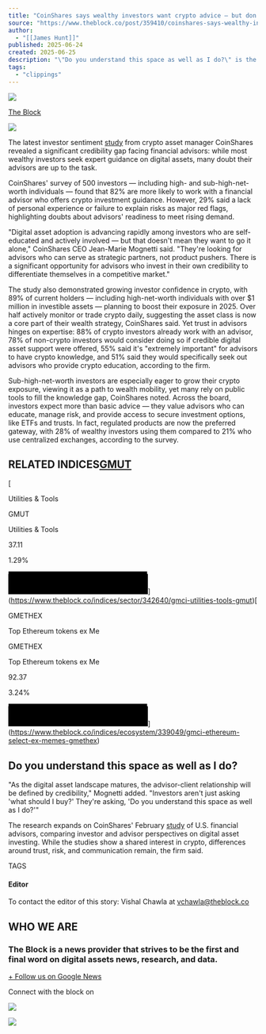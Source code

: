 ```yaml
---
title: "CoinShares says wealthy investors want crypto advice — but don’t trust financial advisors to give it"
source: "https://www.theblock.co/post/359410/coinshares-says-wealthy-investors-want-crypto-advice-but-dont-trust-financial-advisors-to-give-it"
author:
  - "[[James Hunt]]"
published: 2025-06-24
created: 2025-06-25
description: "\"Do you understand this space as well as I do?\" is the question wealthy investors are now asking, CoinShares CEO Jean-Marie Mognetti said."
tags:
  - "clippings"
---
```

![](https://www.tbstat.com/cdn-cgi/image/format=webp,q=50/wp/uploads/2025/01/20250115_Investing_News_2-1200x675.jpg)

[The Block](https://www.theblock.co/)

![](https://www.tbstat.com/cdn-cgi/image/format=webp,q=50/wp/uploads/2025/01/20250115_Investing_News_2-1200x675.jpg)

The latest investor sentiment [study](https://coinshares.com/en/d/insights/survey/us-investors-survey-06-2025/) from crypto asset manager CoinShares revealed a significant credibility gap facing financial advisors: while most wealthy investors seek expert guidance on digital assets, many doubt their advisors are up to the task.

CoinShares' survey of 500 investors — including high- and sub-high-net-worth individuals — found that 82% are more likely to work with a financial advisor who offers crypto investment guidance. However, 29% said a lack of personal experience or failure to explain risks as major red flags, highlighting doubts about advisors' readiness to meet rising demand.

"Digital asset adoption is advancing rapidly among investors who are self-educated and actively involved — but that doesn't mean they want to go it alone," CoinShares CEO Jean-Marie Mognetti said. "They're looking for advisors who can serve as strategic partners, not product pushers. There is a significant opportunity for advisors who invest in their own credibility to differentiate themselves in a competitive market."

The study also demonstrated growing investor confidence in crypto, with 89% of current holders — including high-net-worth individuals with over $1 million in investible assets — planning to boost their exposure in 2025. Over half actively monitor or trade crypto daily, suggesting the asset class is now a core part of their wealth strategy, CoinShares said. Yet trust in advisors hinges on expertise: 88% of crypto investors already work with an advisor, 78% of non-crypto investors would consider doing so if credible digital asset support were offered, 55% said it's "extremely important" for advisors to have crypto knowledge, and 51% said they would specifically seek out advisors who provide crypto education, according to the firm.

Sub-high-net-worth investors are especially eager to grow their crypto exposure, viewing it as a path to wealth mobility, yet many rely on public tools to fill the knowledge gap, CoinShares noted. Across the board, investors expect more than basic advice — they value advisors who can educate, manage risk, and provide access to secure investment options, like ETFs and trusts. In fact, regulated products are now the preferred gateway, with 28% of wealthy investors using them compared to 21% who use centralized exchanges, according to the survey.

## RELATED INDICES[GMUT](https://www.theblock.co/indices/sector/342640/gmci-utilities-tools-gmut)

[

Utilities & Tools

GMUT

Utilities & Tools

37.11

1.29%

<svg version="1.1" class="highcharts-root" xmlns="http://www.w3.org/2000/svg" width="282" height="46.40625" viewBox="0 0 282 46.40625"><desc>Created with Highcharts 9.3.3</desc> <defs><linearGradient id="gradient-0" x1="0" y1="0" x2="0" y2="1"><stop offset="0"></stop><stop offset="1"></stop></linearGradient><linearGradient id="gradient-1" x1="0" y1="0" x2="0" y2="1"><stop offset="0"></stop><stop offset="1"></stop></linearGradient><clipPath id="highcharts-om5cptm-4675-"><rect x="0" y="0" width="282" height="40"></rect></clipPath><clipPath id="highcharts-om5cptm-4917-"><rect x="0" y="0" width="282" height="40"></rect></clipPath></defs><rect class="highcharts-background" x="0.5" y="0.5" width="280" height="44.40625" rx="0" ry="0"></rect><rect class="highcharts-plot-background" x="0" y="6" width="282" height="40"></rect><rect class="highcharts-plot-border" data-z-index="1" x="-0.5" y="5.5" width="283" height="41"></rect><g class="highcharts-series-group" data-z-index="3"><g class="highcharts-series highcharts-series-0 highcharts-area-series highcharts-color-0" data-z-index="0.1" transform="translate(0,6) scale(1 1)" clip-path="url(#highcharts-om5cptm-4917-)"><path d="M 0 31.206546086463113 L 1.1758165392634 34.604157291346596 L 2.3516330785268 34.72021252503822 L 3.5274496177901 31.229084053967966 L 4.7032661570535 34.08537643299181 L 5.8790826963169 37.029849496754444 L 7.0548992355803 32.22904502125571 L 8.2307157748436 33.82816474231139 L 9.406532314107 31.764959852243102 L 10.58234885337 30.524240490494925 L 11.758165392634 30.56460462707808 L 12.933981931897 26.82326327801606 L 14.109798471161 30.76676571949555 L 15.285615010424 32.47108810387779 L 16.461431549687 31.163463985714156 L 17.637248088951 31.346832749200658 L 18.813064628214 28.620004792403435 L 19.988881167477 27.65102038837353 L 21.164697706741 31.30476693457652 L 22.340514246004 33.26431544396755 L 23.516330785268 35.000016113856205 L 24.692147324531 33.30259257480377 L 25.867963863794 30.738981162650173 L 27.043780403058 33.54009719904575 L 28.219596942321 32.43902901161053 L 29.395413481584 34.195840797845435 L 30.571230020848 34.892682180410645 L 31.747046560111 34.81121049628374 L 32.922863099375 32.12614379880521 L 34.098679638638 32.2112982279549 L 35.274496177901 28.35732554794609 L 36.450312717165 29.64629995610953 L 37.626129256428 30.859211754325166 L 38.801945795691 30.280730448401975 L 39.977762334955 33.4183302930011 L 41.153578874218 32.03771425625042 L 42.329395413482 32.49257568303945 L 43.505211952745 31.604679358530415 L 44.681028492008 31.278517586076003 L 45.856845031272 32.95448581679833 L 47.032661570535 33.08531482997447 L 48.208478109798 30.697058432185962 L 49.384294649062 32.58574848041769 L 50.560111188325 32.05808123749271 L 51.735927727589 32.13484829751827 L 52.911744266852 30.36238551711798 L 54.087560806115 31.113508052822212 L 55.263377345379 29.101686672166508 L 56.439193884642 29.26511246251882 L 57.615010423905 22.12503217813028 L 58.790826963169 21.197928721670543 L 59.966643502432 18.050705901105612 L 61.142460041696 14.923296681280878 L 62.318276580959 12.606431837093186 L 63.494093120222 9.279364448828758 L 64.669909659486 8.856854790933898 L 65.845726198749 4.359755694268706 L 67.021542738013 4.6001769237877 L 68.197359277276 7.069027795131774 L 69.373175816539 8.33481493145062 L 70.548992355803 4.758757064353816 L 71.724808895066 7.059731126518955 L 72.900625434329 6.92232250700372 L 74.076441973593 4.700652975261619 L 75.252258512856 2.412680277953463 L 76.42807505212 2.91324721937373 L 77.603891591383 2.4066160890562855 L 78.779708130646 4.7230882765901825 L 79.95552466991 1.3879094113275983 L 81.131341209173 3.950461275114627 L 82.307157748436 0 L 83.4829742877 0.27265966038840617 L 84.658790826963 8.5676987044315 L 85.834607366227 11.185685244422313 L 87.01042390549 12.162126581216363 L 88.186240444753 15.060834213232155 L 89.362056984017 16.047572413459285 L 90.53787352328 20.479403462946674 L 91.713690062543 24.73883012677925 L 92.889506601807 23.770978003007873 L 94.06532314107 27.055387388723975 L 95.241139680334 23.46450714444476 L 96.416956219597 19.829506059489137 L 97.59277275886 22.468833102312068 L 98.768589298124 22.001004278071555 L 99.944405837387 25.751109361300013 L 101.12022237665 26.237311186684707 L 102.29603891591 26.578156489557053 L 103.47185545518 23.62706385567717 L 104.64767199444 25.031244342785854 L 105.8234885337 21.270324303387127 L 106.99930507297 15.411304308493705 L 108.17512161223 14.124297435221937 L 109.35093815149 20.498574873789806 L 110.52675469076 19.926502365401674 L 111.70257123002 19.244658409335525 L 112.87838776928 20.702708390710814 L 114.05420430855 22.071082185879067 L 115.23002084781 21.494076302541334 L 116.40583738707 22.76167929971272 L 117.58165392634 19.604847070725526 L 118.7574704656 22.730949163776557 L 119.93328700486 25.707248365174046 L 121.10910354413 21.26092020101802 L 122.28492008339 24.156473966069605 L 123.46073662265 23.509926784500326 L 124.63655316192 21.9755523502326 L 125.81236970118 20.99820618928788 L 126.98818624044 24.62456274141873 L 128.16400277971 24.768607404492332 L 129.33981931897 30.061199716711187 L 130.51563585823 26.60201353772843 L 131.6914523975 22.72227957454642 L 132.86726893676 23.832499314910923 L 134.04308547603 23.82185669348284 L 135.21890201529 22.811436084746106 L 136.39471855455 23.630167567292332 L 137.57053509382 22.52426911060856 L 138.74635163308 19.201096239670868 L 139.92216817234 18.979307409746266 L 141.09798471161 24.330909345833334 L 142.27380125087 25.87692651711039 L 143.44961779013 26.503471198388368 L 144.6254343294 25.811382263884376 L 145.80125086866 23.789120232860643 L 146.97706740792 25.80424739966074 L 148.15288394719 25.649218445519786 L 149.32870048645 26.328946678757212 L 150.50451702571 24.206134904491883 L 151.68033356498 26.290420098025642 L 152.85615010424 25.259993424960378 L 154.0319666435 28.909365485669845 L 155.20778318277 30.906260647196916 L 156.38359972203 21.025570368434806 L 157.55941626129 26.235782262675826 L 158.73523280056 25.394686681637275 L 159.91104933982 29.02379412511979 L 161.08686587908 27.09447939147764 L 162.26268241835 27.02142048069709 L 163.43849895761 21.98822455999261 L 164.61431549687 17.996190566382825 L 165.79013203614 20.753547932068603 L 166.9659485754 21.405525767443994 L 168.14176511466 17.863161383584256 L 169.31758165393 16.375708339468382 L 170.49339819319 22.518876485271498 L 171.66921473245 22.249662249951516 L 172.84503127172 19.297757542359694 L 174.02084781098 21.716634844864462 L 175.19666435024 25.216598744834677 L 176.37248088951 27.633574805862388 L 177.54829742877 24.600541932740917 L 178.72411396803 29.590911009625614 L 179.8999305073 29.181694145432992 L 181.07574704656 31.666995077590755 L 182.25156358582 28.078310376798704 L 183.42738012509 27.519298664521866 L 184.60319666435 24.031417440342597 L 185.77901320361 27.431219850031027 L 186.95482974288 27.45121580877249 L 188.13064628214 24.39438534214295 L 189.3064628214 21.062867139468146 L 190.48227936067 22.156361912841177 L 191.65809589993 22.439322020764582 L 192.83391243919 13.768560278377883 L 194.00972897846 13.417289210915424 L 195.18554551772 9.409522152257946 L 196.36136205698 4.630432266438966 L 197.53717859625 9.085036451926932 L 198.71299513551 13.974810136506196 L 199.88881167477 13.817718067541616 L 201.06462821404 21.832875169099452 L 202.2404447533 23.9570116650779 L 203.41626129256 22.325182791785995 L 204.59207783183 18.966255293833647 L 205.76789437109 17.760036077881576 L 206.94371091035 21.596002461252947 L 208.11952744962 20.566496326579603 L 209.29534398888 23.24657868910205 L 210.47116052814 27.24104887125649 L 211.64697706741 29.381734641393837 L 212.82279360667 27.081739753456453 L 213.99861014593 28.852574020147557 L 215.1744266852 27.115740365921695 L 216.35024322446 29.098623677549966 L 217.52605976372 29.995143213518944 L 218.70187630299 30.749342421540472 L 219.87769284225 31.336619265475562 L 221.05350938151 31.10671655302607 L 222.22932592078 32.996600318051605 L 223.40514246004 30.021738030436172 L 224.58095899931 33.064184277127865 L 225.75677553857 30.745541686511913 L 226.93259207783 36.28519910945902 L 228.1084086171 36.86567704280421 L 229.28422515636 40 L 230.46004169562 37.547388430830345 L 231.63585823489 35.2906416771576 L 232.81167477415 36.83730261995833 L 233.98749131341 38.19091502132311 L 235.16330785268 36.38889609411524 L 236.33912439194 35.70697523745808 L 237.5149409312 34.14471706553395 L 238.69075747047 33.4261846282622 L 239.86657400973 32.881474586265526 L 241.04239054899 30.53331504219765 L 242.21820708826 29.481522189872564 L 243.39402362752 32.183829756539865 L 244.56984016678 32.06832391013219 L 245.74565670605 32.633211095142926 L 246.92147324531 30.854692613701097 L 248.09728978457 28.60775097668418 L 249.27310632384 26.257785559513255 L 250.4489228631 27.887150626005223 L 251.62473940236 27.68653838075107 L 252.80055594163 24.139147669410136 L 253.97637248089 24.62081446725405 L 255.15218902015 26.525799156846965 L 256.32800555942 26.66198299857094 L 257.50382209868 27.126290137182266 L 258.67963863794 28.50497429726685 L 259.85545517721 28.94266892588012 L 261.03127171647 28.627024785635623 L 262.20708825573 27.51392387739458 L 263.382904795 25.515258133420197 L 264.55872133426 26.882497302232448 L 265.73453787352 23.93036577360393 L 266.91035441279 27.536701198503252 L 268.08617095205 29.924575507251838 L 269.26198749131 31.14194286274519 L 270.43780403058 29.692695405840972 L 271.61362056984 29.142868701653207 L 272.7894371091 28.791405416310127 L 273.96525364837 26.14272693546286 L 275.14107018763 24.37782985095544 L 276.31688672689 22.276500650414388 L 277.49270326616 20.874770142741333 L 278.66851980542 20.08740605444499 L 279.84433634468 20.065909783918418 L 281.02015288395 18.299406421569575 L 282 19.355834911148925 L 282 40 L 281.02015288395 40 L 279.84433634468 40 L 278.66851980542 40 L 277.49270326616 40 L 276.31688672689 40 L 275.14107018763 40 L 273.96525364837 40 L 272.7894371091 40 L 271.61362056984 40 L 270.43780403058 40 L 269.26198749131 40 L 268.08617095205 40 L 266.91035441279 40 L 265.73453787352 40 L 264.55872133426 40 L 263.382904795 40 L 262.20708825573 40 L 261.03127171647 40 L 259.85545517721 40 L 258.67963863794 40 L 257.50382209868 40 L 256.32800555942 40 L 255.15218902015 40 L 253.97637248089 40 L 252.80055594163 40 L 251.62473940236 40 L 250.4489228631 40 L 249.27310632384 40 L 248.09728978457 40 L 246.92147324531 40 L 245.74565670605 40 L 244.56984016678 40 L 243.39402362752 40 L 242.21820708826 40 L 241.04239054899 40 L 239.86657400973 40 L 238.69075747047 40 L 237.5149409312 40 L 236.33912439194 40 L 235.16330785268 40 L 233.98749131341 40 L 232.81167477415 40 L 231.63585823489 40 L 230.46004169562 40 L 229.28422515636 40 L 228.1084086171 40 L 226.93259207783 40 L 225.75677553857 40 L 224.58095899931 40 L 223.40514246004 40 L 222.22932592078 40 L 221.05350938151 40 L 219.87769284225 40 L 218.70187630299 40 L 217.52605976372 40 L 216.35024322446 40 L 215.1744266852 40 L 213.99861014593 40 L 212.82279360667 40 L 211.64697706741 40 L 210.47116052814 40 L 209.29534398888 40 L 208.11952744962 40 L 206.94371091035 40 L 205.76789437109 40 L 204.59207783183 40 L 203.41626129256 40 L 202.2404447533 40 L 201.06462821404 40 L 199.88881167477 40 L 198.71299513551 40 L 197.53717859625 40 L 196.36136205698 40 L 195.18554551772 40 L 194.00972897846 40 L 192.83391243919 40 L 191.65809589993 40 L 190.48227936067 40 L 189.3064628214 40 L 188.13064628214 40 L 186.95482974288 40 L 185.77901320361 40 L 184.60319666435 40 L 183.42738012509 40 L 182.25156358582 40 L 181.07574704656 40 L 179.8999305073 40 L 178.72411396803 40 L 177.54829742877 40 L 176.37248088951 40 L 175.19666435024 40 L 174.02084781098 40 L 172.84503127172 40 L 171.66921473245 40 L 170.49339819319 40 L 169.31758165393 40 L 168.14176511466 40 L 166.9659485754 40 L 165.79013203614 40 L 164.61431549687 40 L 163.43849895761 40 L 162.26268241835 40 L 161.08686587908 40 L 159.91104933982 40 L 158.73523280056 40 L 157.55941626129 40 L 156.38359972203 40 L 155.20778318277 40 L 154.0319666435 40 L 152.85615010424 40 L 151.68033356498 40 L 150.50451702571 40 L 149.32870048645 40 L 148.15288394719 40 L 146.97706740792 40 L 145.80125086866 40 L 144.6254343294 40 L 143.44961779013 40 L 142.27380125087 40 L 141.09798471161 40 L 139.92216817234 40 L 138.74635163308 40 L 137.57053509382 40 L 136.39471855455 40 L 135.21890201529 40 L 134.04308547603 40 L 132.86726893676 40 L 131.6914523975 40 L 130.51563585823 40 L 129.33981931897 40 L 128.16400277971 40 L 126.98818624044 40 L 125.81236970118 40 L 124.63655316192 40 L 123.46073662265 40 L 122.28492008339 40 L 121.10910354413 40 L 119.93328700486 40 L 118.7574704656 40 L 117.58165392634 40 L 116.40583738707 40 L 115.23002084781 40 L 114.05420430855 40 L 112.87838776928 40 L 111.70257123002 40 L 110.52675469076 40 L 109.35093815149 40 L 108.17512161223 40 L 106.99930507297 40 L 105.8234885337 40 L 104.64767199444 40 L 103.47185545518 40 L 102.29603891591 40 L 101.12022237665 40 L 99.944405837387 40 L 98.768589298124 40 L 97.59277275886 40 L 96.416956219597 40 L 95.241139680334 40 L 94.06532314107 40 L 92.889506601807 40 L 91.713690062543 40 L 90.53787352328 40 L 89.362056984017 40 L 88.186240444753 40 L 87.01042390549 40 L 85.834607366227 40 L 84.658790826963 40 L 83.4829742877 40 L 82.307157748436 40 L 81.131341209173 40 L 79.95552466991 40 L 78.779708130646 40 L 77.603891591383 40 L 76.42807505212 40 L 75.252258512856 40 L 74.076441973593 40 L 72.900625434329 40 L 71.724808895066 40 L 70.548992355803 40 L 69.373175816539 40 L 68.197359277276 40 L 67.021542738013 40 L 65.845726198749 40 L 64.669909659486 40 L 63.494093120222 40 L 62.318276580959 40 L 61.142460041696 40 L 59.966643502432 40 L 58.790826963169 40 L 57.615010423905 40 L 56.439193884642 40 L 55.263377345379 40 L 54.087560806115 40 L 52.911744266852 40 L 51.735927727589 40 L 50.560111188325 40 L 49.384294649062 40 L 48.208478109798 40 L 47.032661570535 40 L 45.856845031272 40 L 44.681028492008 40 L 43.505211952745 40 L 42.329395413482 40 L 41.153578874218 40 L 39.977762334955 40 L 38.801945795691 40 L 37.626129256428 40 L 36.450312717165 40 L 35.274496177901 40 L 34.098679638638 40 L 32.922863099375 40 L 31.747046560111 40 L 30.571230020848 40 L 29.395413481584 40 L 28.219596942321 40 L 27.043780403058 40 L 25.867963863794 40 L 24.692147324531 40 L 23.516330785268 40 L 22.340514246004 40 L 21.164697706741 40 L 19.988881167477 40 L 18.813064628214 40 L 17.637248088951 40 L 16.461431549687 40 L 15.285615010424 40 L 14.109798471161 40 L 12.933981931897 40 L 11.758165392634 40 L 10.58234885337 40 L 9.406532314107 40 L 8.2307157748436 40 L 7.0548992355803 40 L 5.8790826963169 40 L 4.7032661570535 40 L 3.5274496177901 40 L 2.3516330785268 40 L 1.1758165392634 40 L 0 40 Z" class="highcharts-area" data-z-index="0"></path><path d="M 0 31.206546086463113 L 1.1758165392634 34.604157291346596 L 2.3516330785268 34.72021252503822 L 3.5274496177901 31.229084053967966 L 4.7032661570535 34.08537643299181 L 5.8790826963169 37.029849496754444 L 7.0548992355803 32.22904502125571 L 8.2307157748436 33.82816474231139 L 9.406532314107 31.764959852243102 L 10.58234885337 30.524240490494925 L 11.758165392634 30.56460462707808 L 12.933981931897 26.82326327801606 L 14.109798471161 30.76676571949555 L 15.285615010424 32.47108810387779 L 16.461431549687 31.163463985714156 L 17.637248088951 31.346832749200658 L 18.813064628214 28.620004792403435 L 19.988881167477 27.65102038837353 L 21.164697706741 31.30476693457652 L 22.340514246004 33.26431544396755 L 23.516330785268 35.000016113856205 L 24.692147324531 33.30259257480377 L 25.867963863794 30.738981162650173 L 27.043780403058 33.54009719904575 L 28.219596942321 32.43902901161053 L 29.395413481584 34.195840797845435 L 30.571230020848 34.892682180410645 L 31.747046560111 34.81121049628374 L 32.922863099375 32.12614379880521 L 34.098679638638 32.2112982279549 L 35.274496177901 28.35732554794609 L 36.450312717165 29.64629995610953 L 37.626129256428 30.859211754325166 L 38.801945795691 30.280730448401975 L 39.977762334955 33.4183302930011 L 41.153578874218 32.03771425625042 L 42.329395413482 32.49257568303945 L 43.505211952745 31.604679358530415 L 44.681028492008 31.278517586076003 L 45.856845031272 32.95448581679833 L 47.032661570535 33.08531482997447 L 48.208478109798 30.697058432185962 L 49.384294649062 32.58574848041769 L 50.560111188325 32.05808123749271 L 51.735927727589 32.13484829751827 L 52.911744266852 30.36238551711798 L 54.087560806115 31.113508052822212 L 55.263377345379 29.101686672166508 L 56.439193884642 29.26511246251882 L 57.615010423905 22.12503217813028 L 58.790826963169 21.197928721670543 L 59.966643502432 18.050705901105612 L 61.142460041696 14.923296681280878 L 62.318276580959 12.606431837093186 L 63.494093120222 9.279364448828758 L 64.669909659486 8.856854790933898 L 65.845726198749 4.359755694268706 L 67.021542738013 4.6001769237877 L 68.197359277276 7.069027795131774 L 69.373175816539 8.33481493145062 L 70.548992355803 4.758757064353816 L 71.724808895066 7.059731126518955 L 72.900625434329 6.92232250700372 L 74.076441973593 4.700652975261619 L 75.252258512856 2.412680277953463 L 76.42807505212 2.91324721937373 L 77.603891591383 2.4066160890562855 L 78.779708130646 4.7230882765901825 L 79.95552466991 1.3879094113275983 L 81.131341209173 3.950461275114627 L 82.307157748436 0 L 83.4829742877 0.27265966038840617 L 84.658790826963 8.5676987044315 L 85.834607366227 11.185685244422313 L 87.01042390549 12.162126581216363 L 88.186240444753 15.060834213232155 L 89.362056984017 16.047572413459285 L 90.53787352328 20.479403462946674 L 91.713690062543 24.73883012677925 L 92.889506601807 23.770978003007873 L 94.06532314107 27.055387388723975 L 95.241139680334 23.46450714444476 L 96.416956219597 19.829506059489137 L 97.59277275886 22.468833102312068 L 98.768589298124 22.001004278071555 L 99.944405837387 25.751109361300013 L 101.12022237665 26.237311186684707 L 102.29603891591 26.578156489557053 L 103.47185545518 23.62706385567717 L 104.64767199444 25.031244342785854 L 105.8234885337 21.270324303387127 L 106.99930507297 15.411304308493705 L 108.17512161223 14.124297435221937 L 109.35093815149 20.498574873789806 L 110.52675469076 19.926502365401674 L 111.70257123002 19.244658409335525 L 112.87838776928 20.702708390710814 L 114.05420430855 22.071082185879067 L 115.23002084781 21.494076302541334 L 116.40583738707 22.76167929971272 L 117.58165392634 19.604847070725526 L 118.7574704656 22.730949163776557 L 119.93328700486 25.707248365174046 L 121.10910354413 21.26092020101802 L 122.28492008339 24.156473966069605 L 123.46073662265 23.509926784500326 L 124.63655316192 21.9755523502326 L 125.81236970118 20.99820618928788 L 126.98818624044 24.62456274141873 L 128.16400277971 24.768607404492332 L 129.33981931897 30.061199716711187 L 130.51563585823 26.60201353772843 L 131.6914523975 22.72227957454642 L 132.86726893676 23.832499314910923 L 134.04308547603 23.82185669348284 L 135.21890201529 22.811436084746106 L 136.39471855455 23.630167567292332 L 137.57053509382 22.52426911060856 L 138.74635163308 19.201096239670868 L 139.92216817234 18.979307409746266 L 141.09798471161 24.330909345833334 L 142.27380125087 25.87692651711039 L 143.44961779013 26.503471198388368 L 144.6254343294 25.811382263884376 L 145.80125086866 23.789120232860643 L 146.97706740792 25.80424739966074 L 148.15288394719 25.649218445519786 L 149.32870048645 26.328946678757212 L 150.50451702571 24.206134904491883 L 151.68033356498 26.290420098025642 L 152.85615010424 25.259993424960378 L 154.0319666435 28.909365485669845 L 155.20778318277 30.906260647196916 L 156.38359972203 21.025570368434806 L 157.55941626129 26.235782262675826 L 158.73523280056 25.394686681637275 L 159.91104933982 29.02379412511979 L 161.08686587908 27.09447939147764 L 162.26268241835 27.02142048069709 L 163.43849895761 21.98822455999261 L 164.61431549687 17.996190566382825 L 165.79013203614 20.753547932068603 L 166.9659485754 21.405525767443994 L 168.14176511466 17.863161383584256 L 169.31758165393 16.375708339468382 L 170.49339819319 22.518876485271498 L 171.66921473245 22.249662249951516 L 172.84503127172 19.297757542359694 L 174.02084781098 21.716634844864462 L 175.19666435024 25.216598744834677 L 176.37248088951 27.633574805862388 L 177.54829742877 24.600541932740917 L 178.72411396803 29.590911009625614 L 179.8999305073 29.181694145432992 L 181.07574704656 31.666995077590755 L 182.25156358582 28.078310376798704 L 183.42738012509 27.519298664521866 L 184.60319666435 24.031417440342597 L 185.77901320361 27.431219850031027 L 186.95482974288 27.45121580877249 L 188.13064628214 24.39438534214295 L 189.3064628214 21.062867139468146 L 190.48227936067 22.156361912841177 L 191.65809589993 22.439322020764582 L 192.83391243919 13.768560278377883 L 194.00972897846 13.417289210915424 L 195.18554551772 9.409522152257946 L 196.36136205698 4.630432266438966 L 197.53717859625 9.085036451926932 L 198.71299513551 13.974810136506196 L 199.88881167477 13.817718067541616 L 201.06462821404 21.832875169099452 L 202.2404447533 23.9570116650779 L 203.41626129256 22.325182791785995 L 204.59207783183 18.966255293833647 L 205.76789437109 17.760036077881576 L 206.94371091035 21.596002461252947 L 208.11952744962 20.566496326579603 L 209.29534398888 23.24657868910205 L 210.47116052814 27.24104887125649 L 211.64697706741 29.381734641393837 L 212.82279360667 27.081739753456453 L 213.99861014593 28.852574020147557 L 215.1744266852 27.115740365921695 L 216.35024322446 29.098623677549966 L 217.52605976372 29.995143213518944 L 218.70187630299 30.749342421540472 L 219.87769284225 31.336619265475562 L 221.05350938151 31.10671655302607 L 222.22932592078 32.996600318051605 L 223.40514246004 30.021738030436172 L 224.58095899931 33.064184277127865 L 225.75677553857 30.745541686511913 L 226.93259207783 36.28519910945902 L 228.1084086171 36.86567704280421 L 229.28422515636 40 L 230.46004169562 37.547388430830345 L 231.63585823489 35.2906416771576 L 232.81167477415 36.83730261995833 L 233.98749131341 38.19091502132311 L 235.16330785268 36.38889609411524 L 236.33912439194 35.70697523745808 L 237.5149409312 34.14471706553395 L 238.69075747047 33.4261846282622 L 239.86657400973 32.881474586265526 L 241.04239054899 30.53331504219765 L 242.21820708826 29.481522189872564 L 243.39402362752 32.183829756539865 L 244.56984016678 32.06832391013219 L 245.74565670605 32.633211095142926 L 246.92147324531 30.854692613701097 L 248.09728978457 28.60775097668418 L 249.27310632384 26.257785559513255 L 250.4489228631 27.887150626005223 L 251.62473940236 27.68653838075107 L 252.80055594163 24.139147669410136 L 253.97637248089 24.62081446725405 L 255.15218902015 26.525799156846965 L 256.32800555942 26.66198299857094 L 257.50382209868 27.126290137182266 L 258.67963863794 28.50497429726685 L 259.85545517721 28.94266892588012 L 261.03127171647 28.627024785635623 L 262.20708825573 27.51392387739458 L 263.382904795 25.515258133420197 L 264.55872133426 26.882497302232448 L 265.73453787352 23.93036577360393 L 266.91035441279 27.536701198503252 L 268.08617095205 29.924575507251838 L 269.26198749131 31.14194286274519 L 270.43780403058 29.692695405840972 L 271.61362056984 29.142868701653207 L 272.7894371091 28.791405416310127 L 273.96525364837 26.14272693546286 L 275.14107018763 24.37782985095544 L 276.31688672689 22.276500650414388 L 277.49270326616 20.874770142741333 L 278.66851980542 20.08740605444499 L 279.84433634468 20.065909783918418 L 281.02015288395 18.299406421569575 L 282 19.355834911148925" class="highcharts-graph" data-z-index="1"></path><path d="M 0 31.206546086463113 L 1.1758165392634 34.604157291346596 L 2.3516330785268 34.72021252503822 L 3.5274496177901 31.229084053967966 L 4.7032661570535 34.08537643299181 L 5.8790826963169 37.029849496754444 L 7.0548992355803 32.22904502125571 L 8.2307157748436 33.82816474231139 L 9.406532314107 31.764959852243102 L 10.58234885337 30.524240490494925 L 11.758165392634 30.56460462707808 L 12.933981931897 26.82326327801606 L 14.109798471161 30.76676571949555 L 15.285615010424 32.47108810387779 L 16.461431549687 31.163463985714156 L 17.637248088951 31.346832749200658 L 18.813064628214 28.620004792403435 L 19.988881167477 27.65102038837353 L 21.164697706741 31.30476693457652 L 22.340514246004 33.26431544396755 L 23.516330785268 35.000016113856205 L 24.692147324531 33.30259257480377 L 25.867963863794 30.738981162650173 L 27.043780403058 33.54009719904575 L 28.219596942321 32.43902901161053 L 29.395413481584 34.195840797845435 L 30.571230020848 34.892682180410645 L 31.747046560111 34.81121049628374 L 32.922863099375 32.12614379880521 L 34.098679638638 32.2112982279549 L 35.274496177901 28.35732554794609 L 36.450312717165 29.64629995610953 L 37.626129256428 30.859211754325166 L 38.801945795691 30.280730448401975 L 39.977762334955 33.4183302930011 L 41.153578874218 32.03771425625042 L 42.329395413482 32.49257568303945 L 43.505211952745 31.604679358530415 L 44.681028492008 31.278517586076003 L 45.856845031272 32.95448581679833 L 47.032661570535 33.08531482997447 L 48.208478109798 30.697058432185962 L 49.384294649062 32.58574848041769 L 50.560111188325 32.05808123749271 L 51.735927727589 32.13484829751827 L 52.911744266852 30.36238551711798 L 54.087560806115 31.113508052822212 L 55.263377345379 29.101686672166508 L 56.439193884642 29.26511246251882 L 57.615010423905 22.12503217813028 L 58.790826963169 21.197928721670543 L 59.966643502432 18.050705901105612 L 61.142460041696 14.923296681280878 L 62.318276580959 12.606431837093186 L 63.494093120222 9.279364448828758 L 64.669909659486 8.856854790933898 L 65.845726198749 4.359755694268706 L 67.021542738013 4.6001769237877 L 68.197359277276 7.069027795131774 L 69.373175816539 8.33481493145062 L 70.548992355803 4.758757064353816 L 71.724808895066 7.059731126518955 L 72.900625434329 6.92232250700372 L 74.076441973593 4.700652975261619 L 75.252258512856 2.412680277953463 L 76.42807505212 2.91324721937373 L 77.603891591383 2.4066160890562855 L 78.779708130646 4.7230882765901825 L 79.95552466991 1.3879094113275983 L 81.131341209173 3.950461275114627 L 82.307157748436 0 L 83.4829742877 0.27265966038840617 L 84.658790826963 8.5676987044315 L 85.834607366227 11.185685244422313 L 87.01042390549 12.162126581216363 L 88.186240444753 15.060834213232155 L 89.362056984017 16.047572413459285 L 90.53787352328 20.479403462946674 L 91.713690062543 24.73883012677925 L 92.889506601807 23.770978003007873 L 94.06532314107 27.055387388723975 L 95.241139680334 23.46450714444476 L 96.416956219597 19.829506059489137 L 97.59277275886 22.468833102312068 L 98.768589298124 22.001004278071555 L 99.944405837387 25.751109361300013 L 101.12022237665 26.237311186684707 L 102.29603891591 26.578156489557053 L 103.47185545518 23.62706385567717 L 104.64767199444 25.031244342785854 L 105.8234885337 21.270324303387127 L 106.99930507297 15.411304308493705 L 108.17512161223 14.124297435221937 L 109.35093815149 20.498574873789806 L 110.52675469076 19.926502365401674 L 111.70257123002 19.244658409335525 L 112.87838776928 20.702708390710814 L 114.05420430855 22.071082185879067 L 115.23002084781 21.494076302541334 L 116.40583738707 22.76167929971272 L 117.58165392634 19.604847070725526 L 118.7574704656 22.730949163776557 L 119.93328700486 25.707248365174046 L 121.10910354413 21.26092020101802 L 122.28492008339 24.156473966069605 L 123.46073662265 23.509926784500326 L 124.63655316192 21.9755523502326 L 125.81236970118 20.99820618928788 L 126.98818624044 24.62456274141873 L 128.16400277971 24.768607404492332 L 129.33981931897 30.061199716711187 L 130.51563585823 26.60201353772843 L 131.6914523975 22.72227957454642 L 132.86726893676 23.832499314910923 L 134.04308547603 23.82185669348284 L 135.21890201529 22.811436084746106 L 136.39471855455 23.630167567292332 L 137.57053509382 22.52426911060856 L 138.74635163308 19.201096239670868 L 139.92216817234 18.979307409746266 L 141.09798471161 24.330909345833334 L 142.27380125087 25.87692651711039 L 143.44961779013 26.503471198388368 L 144.6254343294 25.811382263884376 L 145.80125086866 23.789120232860643 L 146.97706740792 25.80424739966074 L 148.15288394719 25.649218445519786 L 149.32870048645 26.328946678757212 L 150.50451702571 24.206134904491883 L 151.68033356498 26.290420098025642 L 152.85615010424 25.259993424960378 L 154.0319666435 28.909365485669845 L 155.20778318277 30.906260647196916 L 156.38359972203 21.025570368434806 L 157.55941626129 26.235782262675826 L 158.73523280056 25.394686681637275 L 159.91104933982 29.02379412511979 L 161.08686587908 27.09447939147764 L 162.26268241835 27.02142048069709 L 163.43849895761 21.98822455999261 L 164.61431549687 17.996190566382825 L 165.79013203614 20.753547932068603 L 166.9659485754 21.405525767443994 L 168.14176511466 17.863161383584256 L 169.31758165393 16.375708339468382 L 170.49339819319 22.518876485271498 L 171.66921473245 22.249662249951516 L 172.84503127172 19.297757542359694 L 174.02084781098 21.716634844864462 L 175.19666435024 25.216598744834677 L 176.37248088951 27.633574805862388 L 177.54829742877 24.600541932740917 L 178.72411396803 29.590911009625614 L 179.8999305073 29.181694145432992 L 181.07574704656 31.666995077590755 L 182.25156358582 28.078310376798704 L 183.42738012509 27.519298664521866 L 184.60319666435 24.031417440342597 L 185.77901320361 27.431219850031027 L 186.95482974288 27.45121580877249 L 188.13064628214 24.39438534214295 L 189.3064628214 21.062867139468146 L 190.48227936067 22.156361912841177 L 191.65809589993 22.439322020764582 L 192.83391243919 13.768560278377883 L 194.00972897846 13.417289210915424 L 195.18554551772 9.409522152257946 L 196.36136205698 4.630432266438966 L 197.53717859625 9.085036451926932 L 198.71299513551 13.974810136506196 L 199.88881167477 13.817718067541616 L 201.06462821404 21.832875169099452 L 202.2404447533 23.9570116650779 L 203.41626129256 22.325182791785995 L 204.59207783183 18.966255293833647 L 205.76789437109 17.760036077881576 L 206.94371091035 21.596002461252947 L 208.11952744962 20.566496326579603 L 209.29534398888 23.24657868910205 L 210.47116052814 27.24104887125649 L 211.64697706741 29.381734641393837 L 212.82279360667 27.081739753456453 L 213.99861014593 28.852574020147557 L 215.1744266852 27.115740365921695 L 216.35024322446 29.098623677549966 L 217.52605976372 29.995143213518944 L 218.70187630299 30.749342421540472 L 219.87769284225 31.336619265475562 L 221.05350938151 31.10671655302607 L 222.22932592078 32.996600318051605 L 223.40514246004 30.021738030436172 L 224.58095899931 33.064184277127865 L 225.75677553857 30.745541686511913 L 226.93259207783 36.28519910945902 L 228.1084086171 36.86567704280421 L 229.28422515636 40 L 230.46004169562 37.547388430830345 L 231.63585823489 35.2906416771576 L 232.81167477415 36.83730261995833 L 233.98749131341 38.19091502132311 L 235.16330785268 36.38889609411524 L 236.33912439194 35.70697523745808 L 237.5149409312 34.14471706553395 L 238.69075747047 33.4261846282622 L 239.86657400973 32.881474586265526 L 241.04239054899 30.53331504219765 L 242.21820708826 29.481522189872564 L 243.39402362752 32.183829756539865 L 244.56984016678 32.06832391013219 L 245.74565670605 32.633211095142926 L 246.92147324531 30.854692613701097 L 248.09728978457 28.60775097668418 L 249.27310632384 26.257785559513255 L 250.4489228631 27.887150626005223 L 251.62473940236 27.68653838075107 L 252.80055594163 24.139147669410136 L 253.97637248089 24.62081446725405 L 255.15218902015 26.525799156846965 L 256.32800555942 26.66198299857094 L 257.50382209868 27.126290137182266 L 258.67963863794 28.50497429726685 L 259.85545517721 28.94266892588012 L 261.03127171647 28.627024785635623 L 262.20708825573 27.51392387739458 L 263.382904795 25.515258133420197 L 264.55872133426 26.882497302232448 L 265.73453787352 23.93036577360393 L 266.91035441279 27.536701198503252 L 268.08617095205 29.924575507251838 L 269.26198749131 31.14194286274519 L 270.43780403058 29.692695405840972 L 271.61362056984 29.142868701653207 L 272.7894371091 28.791405416310127 L 273.96525364837 26.14272693546286 L 275.14107018763 24.37782985095544 L 276.31688672689 22.276500650414388 L 277.49270326616 20.874770142741333 L 278.66851980542 20.08740605444499 L 279.84433634468 20.065909783918418 L 281.02015288395 18.299406421569575 L 282 19.355834911148925" visibility="visible" data-z-index="2" class="highcharts-tracker-line"></path></g><g class="highcharts-markers highcharts-series-0 highcharts-area-series highcharts-color-0 highcharts-tracker" data-z-index="0.1" transform="translate(0,6) scale(1 1)" clip-path="none"></g></g><text x="272" class="highcharts-credits" text-anchor="end" data-z-index="8" y="41">Highcharts.com</text></svg>](https://www.theblock.co/indices/sector/342640/gmci-utilities-tools-gmut)[

GMETHEX

Top Ethereum tokens ex Me

GMETHEX

Top Ethereum tokens ex Me

92.37

3.24%

<svg version="1.1" class="highcharts-root" xmlns="http://www.w3.org/2000/svg" width="282" height="46.40625" viewBox="0 0 282 46.40625"><desc>Created with Highcharts 9.3.3</desc> <defs><linearGradient id="gradient-0" x1="0" y1="0" x2="0" y2="1"><stop offset="0"></stop><stop offset="1"></stop></linearGradient><linearGradient id="gradient-1" x1="0" y1="0" x2="0" y2="1"><stop offset="0"></stop><stop offset="1"></stop></linearGradient><clipPath id="highcharts-om5cptm-4921-"><rect x="0" y="0" width="282" height="40"></rect></clipPath><clipPath id="highcharts-om5cptm-5163-"><rect x="0" y="0" width="282" height="40"></rect></clipPath></defs><rect class="highcharts-background" x="0.5" y="0.5" width="280" height="44.40625" rx="0" ry="0"></rect><rect class="highcharts-plot-background" x="0" y="6" width="282" height="40"></rect><rect class="highcharts-plot-border" data-z-index="1" x="-0.5" y="5.5" width="283" height="41"></rect><g class="highcharts-series-group" data-z-index="3"><g class="highcharts-series highcharts-series-0 highcharts-area-series highcharts-color-0" data-z-index="0.1" transform="translate(0,6) scale(1 1)" clip-path="url(#highcharts-om5cptm-5163-)"><path d="M 0 34.6364580745788 L 1.1758165392634 35.52206635412887 L 2.3516330785268 37.170449114550166 L 3.5274496177901 35.99153022203862 L 4.7032661570535 37.28074379416822 L 5.8790826963169 40 L 7.0548992355803 36.183343122288846 L 8.2307157748436 38.436856191149595 L 9.406532314107 36.117123191305524 L 10.58234885337 33.78619977573316 L 11.758165392634 33.72156442384352 L 12.933981931897 30.17873924636164 L 14.109798471161 34.16254595847247 L 15.285615010424 34.25989623147218 L 16.461431549687 33.0125661275696 L 17.637248088951 32.07569355347529 L 18.813064628214 29.93567933023268 L 19.988881167477 29.218836319632288 L 21.164697706741 31.724791819393214 L 22.340514246004 33.247514680072804 L 23.516330785268 35.69542392988835 L 24.692147324531 35.00190883689215 L 25.867963863794 32.58671091035237 L 27.043780403058 34.928561577160174 L 28.219596942321 33.71758124571214 L 29.395413481584 35.19115477075174 L 30.571230020848 35.92408688607694 L 31.747046560111 36.00239383330835 L 32.922863099375 34.0545490438351 L 34.098679638638 34.0523175951993 L 35.274496177901 30.078564552098737 L 36.450312717165 31.460232902790914 L 37.626129256428 32.2709092350963 L 38.801945795691 32.8047229312598 L 39.977762334955 34.17268405759219 L 41.153578874218 32.480480185979594 L 42.329395413482 32.74012050301595 L 43.505211952745 31.922502299256607 L 44.681028492008 33.109201618166544 L 45.856845031272 34.510134637908855 L 47.032661570535 33.15006502101593 L 48.208478109798 31.663551704144716 L 49.384294649062 32.611200421062975 L 50.560111188325 33.40145777900651 L 51.735927727589 33.0972594381649 L 52.911744266852 30.753408843797274 L 54.087560806115 30.491625076521046 L 55.263377345379 29.72937384346217 L 56.439193884642 30.754211665887908 L 57.615010423905 26.752739969769653 L 58.790826963169 27.447235355286907 L 59.966643502432 25.6232977527945 L 61.142460041696 23.544787267311094 L 62.318276580959 21.10579905025492 L 63.494093120222 20.07862893515917 L 64.669909659486 20.368788587280044 L 65.845726198749 17.89750059982578 L 67.021542738013 18.37025280884724 L 68.197359277276 21.594230677598997 L 69.373175816539 21.78730673578921 L 70.548992355803 18.278981566260473 L 71.724808895066 18.457619945831528 L 72.900625434329 18.96546911206477 L 74.076441973593 16.987916109795485 L 75.252258512856 15.928541806090454 L 76.42807505212 15.266674825921957 L 77.603891591383 14.979467140849785 L 78.779708130646 16.386050190572767 L 79.95552466991 15.779159074533194 L 81.131341209173 17.514084833962098 L 82.307157748436 15.016125506205132 L 83.4829742877 16.161172800569396 L 84.658790826963 23.224367433298575 L 85.834607366227 24.959518647944275 L 87.01042390549 24.75300935764067 L 88.186240444753 26.311855822371555 L 89.362056984017 27.98205869636066 L 90.53787352328 31.252006362100424 L 91.713690062543 33.073856014235766 L 92.889506601807 31.450950181994692 L 94.06532314107 33.24023223597409 L 95.241139680334 28.256289785615323 L 96.416956219597 24.448137033653424 L 97.59277275886 27.502341495222648 L 98.768589298124 27.1590238500011 L 99.944405837387 27.97738268681266 L 101.12022237665 28.679960465649255 L 102.29603891591 28.33508240799302 L 103.47185545518 27.351731223536973 L 104.64767199444 27.197826183486516 L 105.8234885337 24.565471723404656 L 106.99930507297 21.27617215190053 L 108.17512161223 20.832055294062645 L 109.35093815149 22.65657329083191 L 110.52675469076 22.356774657470222 L 111.70257123002 21.62925542617268 L 112.87838776928 23.362230752194012 L 114.05420430855 23.060575039574882 L 115.23002084781 22.848753904181223 L 116.40583738707 23.681144281951205 L 117.58165392634 20.918777133696157 L 118.7574704656 23.833712904331716 L 119.93328700486 25.49325137322563 L 121.10910354413 21.63722018226672 L 122.28492008339 23.89552700988738 L 123.46073662265 23.180170323225603 L 124.63655316192 22.54097737560554 L 125.81236970118 22.153705244878335 L 126.98818624044 25.081560848989152 L 128.16400277971 24.646378646585006 L 129.33981931897 28.223180225084057 L 130.51563585823 25.063580997423536 L 131.6914523975 22.968735669665172 L 132.86726893676 24.461863592526853 L 134.04308547603 24.577565289458718 L 135.21890201529 23.5153815623618 L 136.39471855455 24.959388906645266 L 137.57053509382 24.087085904463862 L 138.74635163308 22.889685417653897 L 139.92216817234 22.715417354536157 L 141.09798471161 25.870199031153287 L 142.27380125087 25.81244090748106 L 143.44961779013 26.391465964282105 L 144.6254343294 25.47552671939713 L 145.80125086866 23.925230871173177 L 146.97706740792 24.910639256414182 L 148.15288394719 24.139633550731645 L 149.32870048645 24.132590538774327 L 150.50451702571 23.980638996132285 L 151.68033356498 25.237670196307654 L 152.85615010424 24.311677906715893 L 154.0319666435 25.85585218857633 L 155.20778318277 27.56623848986144 L 156.38359972203 20.885558902279254 L 157.55941626129 24.71357084008984 L 158.73523280056 25.047390050514466 L 159.91104933982 24.983669631949244 L 161.08686587908 22.118481750545957 L 162.26268241835 21.499645282204323 L 163.43849895761 17.25534902775981 L 164.61431549687 15.310510520955848 L 165.79013203614 18.088000387046986 L 166.9659485754 18.65226463949868 L 168.14176511466 16.34023620188466 L 169.31758165393 16.535983963027856 L 170.49339819319 20.418413327139113 L 171.66921473245 19.08369900640763 L 172.84503127172 16.086137870918193 L 174.02084781098 16.791554631764946 L 175.19666435024 19.51555545672789 L 176.37248088951 20.305719380165264 L 177.54829742877 18.422595754818232 L 178.72411396803 20.638112056328268 L 179.8999305073 18.282455169106328 L 181.07574704656 20.35913699331871 L 182.25156358582 17.152660135448876 L 183.42738012509 17.036163667891305 L 184.60319666435 16.0467842583426 L 185.77901320361 16.676575224574183 L 186.95482974288 17.020541192270766 L 188.13064628214 13.424154595229059 L 189.3064628214 10.76117242676398 L 190.48227936067 12.765749089823903 L 191.65809589993 13.402053660636454 L 192.83391243919 5.5655966679659485 L 194.00972897846 4.570143122557056 L 195.18554551772 1.4722090111068198 L 196.36136205698 -7.105427357601002e-15 L 197.53717859625 2.887321856023661 L 198.71299513551 5.098251075321947 L 199.88881167477 3.5782305897983875 L 201.06462821404 10.899512128765164 L 202.2404447533 11.501006220051888 L 203.41626129256 10.486153737357082 L 204.59207783183 8.146722534914666 L 205.76789437109 7.031325716982401 L 206.94371091035 8.72466382046569 L 208.11952744962 6.888978685894912 L 209.29534398888 9.256754497082348 L 210.47116052814 12.003208540732981 L 211.64697706741 15.376253889770783 L 212.82279360667 13.879420917949474 L 213.99861014593 15.235417064018563 L 215.1744266852 12.876903271461515 L 216.35024322446 13.84820064470292 L 217.52605976372 13.846902196734643 L 218.70187630299 14.76075663718187 L 219.87769284225 14.465851542984726 L 221.05350938151 14.675843838223862 L 222.22932592078 17.28824340361735 L 223.40514246004 15.749918085844776 L 224.58095899931 18.158289455105148 L 225.75677553857 15.05299694079535 L 226.93259207783 18.232479235965755 L 228.1084086171 17.85904741632017 L 229.28422515636 20.313567655241965 L 230.46004169562 19.672370732480342 L 231.63585823489 17.446494476508033 L 232.81167477415 18.891004785016026 L 233.98749131341 18.855206242635827 L 235.16330785268 16.919025806785594 L 236.33912439194 15.245762896257876 L 237.5149409312 13.936363667092493 L 238.69075747047 14.106532510968325 L 239.86657400973 13.686808307072184 L 241.04239054899 14.259616970634458 L 242.21820708826 13.530915345546177 L 243.39402362752 16.19347849604316 L 244.56984016678 16.065114307916023 L 245.74565670605 16.54199963900209 L 246.92147324531 15.232881857119551 L 248.09728978457 14.646091111262955 L 249.27310632384 13.494557740035436 L 250.4489228631 15.91815788058928 L 251.62473940236 15.829253029132541 L 252.80055594163 13.635504897781704 L 253.97637248089 13.745244825503075 L 255.15218902015 15.709919658781356 L 256.32800555942 15.543192188387046 L 257.50382209868 15.999214064081553 L 258.67963863794 17.02708667870838 L 259.85545517721 16.74640171319233 L 261.03127171647 16.09720611382987 L 262.20708825573 16.627243801386978 L 263.382904795 15.182405129048657 L 264.55872133426 15.558297157599416 L 265.73453787352 14.650829565077537 L 266.91035441279 15.853446779249193 L 268.08617095205 17.31371005498971 L 269.26198749131 18.293250135543815 L 270.43780403058 18.175944485052575 L 271.61362056984 18.277483199682578 L 272.7894371091 18.381729737339924 L 273.96525364837 15.765660092298454 L 275.14107018763 14.219889690114226 L 276.31688672689 14.124706789633137 L 277.49270326616 14.066041947638897 L 278.66851980542 13.404551526609431 L 279.84433634468 13.139333253498059 L 281.02015288395 10.501056172921079 L 282 11.88502948079745 L 282 40 L 281.02015288395 40 L 279.84433634468 40 L 278.66851980542 40 L 277.49270326616 40 L 276.31688672689 40 L 275.14107018763 40 L 273.96525364837 40 L 272.7894371091 40 L 271.61362056984 40 L 270.43780403058 40 L 269.26198749131 40 L 268.08617095205 40 L 266.91035441279 40 L 265.73453787352 40 L 264.55872133426 40 L 263.382904795 40 L 262.20708825573 40 L 261.03127171647 40 L 259.85545517721 40 L 258.67963863794 40 L 257.50382209868 40 L 256.32800555942 40 L 255.15218902015 40 L 253.97637248089 40 L 252.80055594163 40 L 251.62473940236 40 L 250.4489228631 40 L 249.27310632384 40 L 248.09728978457 40 L 246.92147324531 40 L 245.74565670605 40 L 244.56984016678 40 L 243.39402362752 40 L 242.21820708826 40 L 241.04239054899 40 L 239.86657400973 40 L 238.69075747047 40 L 237.5149409312 40 L 236.33912439194 40 L 235.16330785268 40 L 233.98749131341 40 L 232.81167477415 40 L 231.63585823489 40 L 230.46004169562 40 L 229.28422515636 40 L 228.1084086171 40 L 226.93259207783 40 L 225.75677553857 40 L 224.58095899931 40 L 223.40514246004 40 L 222.22932592078 40 L 221.05350938151 40 L 219.87769284225 40 L 218.70187630299 40 L 217.52605976372 40 L 216.35024322446 40 L 215.1744266852 40 L 213.99861014593 40 L 212.82279360667 40 L 211.64697706741 40 L 210.47116052814 40 L 209.29534398888 40 L 208.11952744962 40 L 206.94371091035 40 L 205.76789437109 40 L 204.59207783183 40 L 203.41626129256 40 L 202.2404447533 40 L 201.06462821404 40 L 199.88881167477 40 L 198.71299513551 40 L 197.53717859625 40 L 196.36136205698 40 L 195.18554551772 40 L 194.00972897846 40 L 192.83391243919 40 L 191.65809589993 40 L 190.48227936067 40 L 189.3064628214 40 L 188.13064628214 40 L 186.95482974288 40 L 185.77901320361 40 L 184.60319666435 40 L 183.42738012509 40 L 182.25156358582 40 L 181.07574704656 40 L 179.8999305073 40 L 178.72411396803 40 L 177.54829742877 40 L 176.37248088951 40 L 175.19666435024 40 L 174.02084781098 40 L 172.84503127172 40 L 171.66921473245 40 L 170.49339819319 40 L 169.31758165393 40 L 168.14176511466 40 L 166.9659485754 40 L 165.79013203614 40 L 164.61431549687 40 L 163.43849895761 40 L 162.26268241835 40 L 161.08686587908 40 L 159.91104933982 40 L 158.73523280056 40 L 157.55941626129 40 L 156.38359972203 40 L 155.20778318277 40 L 154.0319666435 40 L 152.85615010424 40 L 151.68033356498 40 L 150.50451702571 40 L 149.32870048645 40 L 148.15288394719 40 L 146.97706740792 40 L 145.80125086866 40 L 144.6254343294 40 L 143.44961779013 40 L 142.27380125087 40 L 141.09798471161 40 L 139.92216817234 40 L 138.74635163308 40 L 137.57053509382 40 L 136.39471855455 40 L 135.21890201529 40 L 134.04308547603 40 L 132.86726893676 40 L 131.6914523975 40 L 130.51563585823 40 L 129.33981931897 40 L 128.16400277971 40 L 126.98818624044 40 L 125.81236970118 40 L 124.63655316192 40 L 123.46073662265 40 L 122.28492008339 40 L 121.10910354413 40 L 119.93328700486 40 L 118.7574704656 40 L 117.58165392634 40 L 116.40583738707 40 L 115.23002084781 40 L 114.05420430855 40 L 112.87838776928 40 L 111.70257123002 40 L 110.52675469076 40 L 109.35093815149 40 L 108.17512161223 40 L 106.99930507297 40 L 105.8234885337 40 L 104.64767199444 40 L 103.47185545518 40 L 102.29603891591 40 L 101.12022237665 40 L 99.944405837387 40 L 98.768589298124 40 L 97.59277275886 40 L 96.416956219597 40 L 95.241139680334 40 L 94.06532314107 40 L 92.889506601807 40 L 91.713690062543 40 L 90.53787352328 40 L 89.362056984017 40 L 88.186240444753 40 L 87.01042390549 40 L 85.834607366227 40 L 84.658790826963 40 L 83.4829742877 40 L 82.307157748436 40 L 81.131341209173 40 L 79.95552466991 40 L 78.779708130646 40 L 77.603891591383 40 L 76.42807505212 40 L 75.252258512856 40 L 74.076441973593 40 L 72.900625434329 40 L 71.724808895066 40 L 70.548992355803 40 L 69.373175816539 40 L 68.197359277276 40 L 67.021542738013 40 L 65.845726198749 40 L 64.669909659486 40 L 63.494093120222 40 L 62.318276580959 40 L 61.142460041696 40 L 59.966643502432 40 L 58.790826963169 40 L 57.615010423905 40 L 56.439193884642 40 L 55.263377345379 40 L 54.087560806115 40 L 52.911744266852 40 L 51.735927727589 40 L 50.560111188325 40 L 49.384294649062 40 L 48.208478109798 40 L 47.032661570535 40 L 45.856845031272 40 L 44.681028492008 40 L 43.505211952745 40 L 42.329395413482 40 L 41.153578874218 40 L 39.977762334955 40 L 38.801945795691 40 L 37.626129256428 40 L 36.450312717165 40 L 35.274496177901 40 L 34.098679638638 40 L 32.922863099375 40 L 31.747046560111 40 L 30.571230020848 40 L 29.395413481584 40 L 28.219596942321 40 L 27.043780403058 40 L 25.867963863794 40 L 24.692147324531 40 L 23.516330785268 40 L 22.340514246004 40 L 21.164697706741 40 L 19.988881167477 40 L 18.813064628214 40 L 17.637248088951 40 L 16.461431549687 40 L 15.285615010424 40 L 14.109798471161 40 L 12.933981931897 40 L 11.758165392634 40 L 10.58234885337 40 L 9.406532314107 40 L 8.2307157748436 40 L 7.0548992355803 40 L 5.8790826963169 40 L 4.7032661570535 40 L 3.5274496177901 40 L 2.3516330785268 40 L 1.1758165392634 40 L 0 40 Z" class="highcharts-area" data-z-index="0"></path><path d="M 0 34.6364580745788 L 1.1758165392634 35.52206635412887 L 2.3516330785268 37.170449114550166 L 3.5274496177901 35.99153022203862 L 4.7032661570535 37.28074379416822 L 5.8790826963169 40 L 7.0548992355803 36.183343122288846 L 8.2307157748436 38.436856191149595 L 9.406532314107 36.117123191305524 L 10.58234885337 33.78619977573316 L 11.758165392634 33.72156442384352 L 12.933981931897 30.17873924636164 L 14.109798471161 34.16254595847247 L 15.285615010424 34.25989623147218 L 16.461431549687 33.0125661275696 L 17.637248088951 32.07569355347529 L 18.813064628214 29.93567933023268 L 19.988881167477 29.218836319632288 L 21.164697706741 31.724791819393214 L 22.340514246004 33.247514680072804 L 23.516330785268 35.69542392988835 L 24.692147324531 35.00190883689215 L 25.867963863794 32.58671091035237 L 27.043780403058 34.928561577160174 L 28.219596942321 33.71758124571214 L 29.395413481584 35.19115477075174 L 30.571230020848 35.92408688607694 L 31.747046560111 36.00239383330835 L 32.922863099375 34.0545490438351 L 34.098679638638 34.0523175951993 L 35.274496177901 30.078564552098737 L 36.450312717165 31.460232902790914 L 37.626129256428 32.2709092350963 L 38.801945795691 32.8047229312598 L 39.977762334955 34.17268405759219 L 41.153578874218 32.480480185979594 L 42.329395413482 32.74012050301595 L 43.505211952745 31.922502299256607 L 44.681028492008 33.109201618166544 L 45.856845031272 34.510134637908855 L 47.032661570535 33.15006502101593 L 48.208478109798 31.663551704144716 L 49.384294649062 32.611200421062975 L 50.560111188325 33.40145777900651 L 51.735927727589 33.0972594381649 L 52.911744266852 30.753408843797274 L 54.087560806115 30.491625076521046 L 55.263377345379 29.72937384346217 L 56.439193884642 30.754211665887908 L 57.615010423905 26.752739969769653 L 58.790826963169 27.447235355286907 L 59.966643502432 25.6232977527945 L 61.142460041696 23.544787267311094 L 62.318276580959 21.10579905025492 L 63.494093120222 20.07862893515917 L 64.669909659486 20.368788587280044 L 65.845726198749 17.89750059982578 L 67.021542738013 18.37025280884724 L 68.197359277276 21.594230677598997 L 69.373175816539 21.78730673578921 L 70.548992355803 18.278981566260473 L 71.724808895066 18.457619945831528 L 72.900625434329 18.96546911206477 L 74.076441973593 16.987916109795485 L 75.252258512856 15.928541806090454 L 76.42807505212 15.266674825921957 L 77.603891591383 14.979467140849785 L 78.779708130646 16.386050190572767 L 79.95552466991 15.779159074533194 L 81.131341209173 17.514084833962098 L 82.307157748436 15.016125506205132 L 83.4829742877 16.161172800569396 L 84.658790826963 23.224367433298575 L 85.834607366227 24.959518647944275 L 87.01042390549 24.75300935764067 L 88.186240444753 26.311855822371555 L 89.362056984017 27.98205869636066 L 90.53787352328 31.252006362100424 L 91.713690062543 33.073856014235766 L 92.889506601807 31.450950181994692 L 94.06532314107 33.24023223597409 L 95.241139680334 28.256289785615323 L 96.416956219597 24.448137033653424 L 97.59277275886 27.502341495222648 L 98.768589298124 27.1590238500011 L 99.944405837387 27.97738268681266 L 101.12022237665 28.679960465649255 L 102.29603891591 28.33508240799302 L 103.47185545518 27.351731223536973 L 104.64767199444 27.197826183486516 L 105.8234885337 24.565471723404656 L 106.99930507297 21.27617215190053 L 108.17512161223 20.832055294062645 L 109.35093815149 22.65657329083191 L 110.52675469076 22.356774657470222 L 111.70257123002 21.62925542617268 L 112.87838776928 23.362230752194012 L 114.05420430855 23.060575039574882 L 115.23002084781 22.848753904181223 L 116.40583738707 23.681144281951205 L 117.58165392634 20.918777133696157 L 118.7574704656 23.833712904331716 L 119.93328700486 25.49325137322563 L 121.10910354413 21.63722018226672 L 122.28492008339 23.89552700988738 L 123.46073662265 23.180170323225603 L 124.63655316192 22.54097737560554 L 125.81236970118 22.153705244878335 L 126.98818624044 25.081560848989152 L 128.16400277971 24.646378646585006 L 129.33981931897 28.223180225084057 L 130.51563585823 25.063580997423536 L 131.6914523975 22.968735669665172 L 132.86726893676 24.461863592526853 L 134.04308547603 24.577565289458718 L 135.21890201529 23.5153815623618 L 136.39471855455 24.959388906645266 L 137.57053509382 24.087085904463862 L 138.74635163308 22.889685417653897 L 139.92216817234 22.715417354536157 L 141.09798471161 25.870199031153287 L 142.27380125087 25.81244090748106 L 143.44961779013 26.391465964282105 L 144.6254343294 25.47552671939713 L 145.80125086866 23.925230871173177 L 146.97706740792 24.910639256414182 L 148.15288394719 24.139633550731645 L 149.32870048645 24.132590538774327 L 150.50451702571 23.980638996132285 L 151.68033356498 25.237670196307654 L 152.85615010424 24.311677906715893 L 154.0319666435 25.85585218857633 L 155.20778318277 27.56623848986144 L 156.38359972203 20.885558902279254 L 157.55941626129 24.71357084008984 L 158.73523280056 25.047390050514466 L 159.91104933982 24.983669631949244 L 161.08686587908 22.118481750545957 L 162.26268241835 21.499645282204323 L 163.43849895761 17.25534902775981 L 164.61431549687 15.310510520955848 L 165.79013203614 18.088000387046986 L 166.9659485754 18.65226463949868 L 168.14176511466 16.34023620188466 L 169.31758165393 16.535983963027856 L 170.49339819319 20.418413327139113 L 171.66921473245 19.08369900640763 L 172.84503127172 16.086137870918193 L 174.02084781098 16.791554631764946 L 175.19666435024 19.51555545672789 L 176.37248088951 20.305719380165264 L 177.54829742877 18.422595754818232 L 178.72411396803 20.638112056328268 L 179.8999305073 18.282455169106328 L 181.07574704656 20.35913699331871 L 182.25156358582 17.152660135448876 L 183.42738012509 17.036163667891305 L 184.60319666435 16.0467842583426 L 185.77901320361 16.676575224574183 L 186.95482974288 17.020541192270766 L 188.13064628214 13.424154595229059 L 189.3064628214 10.76117242676398 L 190.48227936067 12.765749089823903 L 191.65809589993 13.402053660636454 L 192.83391243919 5.5655966679659485 L 194.00972897846 4.570143122557056 L 195.18554551772 1.4722090111068198 L 196.36136205698 -7.105427357601002e-15 L 197.53717859625 2.887321856023661 L 198.71299513551 5.098251075321947 L 199.88881167477 3.5782305897983875 L 201.06462821404 10.899512128765164 L 202.2404447533 11.501006220051888 L 203.41626129256 10.486153737357082 L 204.59207783183 8.146722534914666 L 205.76789437109 7.031325716982401 L 206.94371091035 8.72466382046569 L 208.11952744962 6.888978685894912 L 209.29534398888 9.256754497082348 L 210.47116052814 12.003208540732981 L 211.64697706741 15.376253889770783 L 212.82279360667 13.879420917949474 L 213.99861014593 15.235417064018563 L 215.1744266852 12.876903271461515 L 216.35024322446 13.84820064470292 L 217.52605976372 13.846902196734643 L 218.70187630299 14.76075663718187 L 219.87769284225 14.465851542984726 L 221.05350938151 14.675843838223862 L 222.22932592078 17.28824340361735 L 223.40514246004 15.749918085844776 L 224.58095899931 18.158289455105148 L 225.75677553857 15.05299694079535 L 226.93259207783 18.232479235965755 L 228.1084086171 17.85904741632017 L 229.28422515636 20.313567655241965 L 230.46004169562 19.672370732480342 L 231.63585823489 17.446494476508033 L 232.81167477415 18.891004785016026 L 233.98749131341 18.855206242635827 L 235.16330785268 16.919025806785594 L 236.33912439194 15.245762896257876 L 237.5149409312 13.936363667092493 L 238.69075747047 14.106532510968325 L 239.86657400973 13.686808307072184 L 241.04239054899 14.259616970634458 L 242.21820708826 13.530915345546177 L 243.39402362752 16.19347849604316 L 244.56984016678 16.065114307916023 L 245.74565670605 16.54199963900209 L 246.92147324531 15.232881857119551 L 248.09728978457 14.646091111262955 L 249.27310632384 13.494557740035436 L 250.4489228631 15.91815788058928 L 251.62473940236 15.829253029132541 L 252.80055594163 13.635504897781704 L 253.97637248089 13.745244825503075 L 255.15218902015 15.709919658781356 L 256.32800555942 15.543192188387046 L 257.50382209868 15.999214064081553 L 258.67963863794 17.02708667870838 L 259.85545517721 16.74640171319233 L 261.03127171647 16.09720611382987 L 262.20708825573 16.627243801386978 L 263.382904795 15.182405129048657 L 264.55872133426 15.558297157599416 L 265.73453787352 14.650829565077537 L 266.91035441279 15.853446779249193 L 268.08617095205 17.31371005498971 L 269.26198749131 18.293250135543815 L 270.43780403058 18.175944485052575 L 271.61362056984 18.277483199682578 L 272.7894371091 18.381729737339924 L 273.96525364837 15.765660092298454 L 275.14107018763 14.219889690114226 L 276.31688672689 14.124706789633137 L 277.49270326616 14.066041947638897 L 278.66851980542 13.404551526609431 L 279.84433634468 13.139333253498059 L 281.02015288395 10.501056172921079 L 282 11.88502948079745" class="highcharts-graph" data-z-index="1"></path><path d="M 0 34.6364580745788 L 1.1758165392634 35.52206635412887 L 2.3516330785268 37.170449114550166 L 3.5274496177901 35.99153022203862 L 4.7032661570535 37.28074379416822 L 5.8790826963169 40 L 7.0548992355803 36.183343122288846 L 8.2307157748436 38.436856191149595 L 9.406532314107 36.117123191305524 L 10.58234885337 33.78619977573316 L 11.758165392634 33.72156442384352 L 12.933981931897 30.17873924636164 L 14.109798471161 34.16254595847247 L 15.285615010424 34.25989623147218 L 16.461431549687 33.0125661275696 L 17.637248088951 32.07569355347529 L 18.813064628214 29.93567933023268 L 19.988881167477 29.218836319632288 L 21.164697706741 31.724791819393214 L 22.340514246004 33.247514680072804 L 23.516330785268 35.69542392988835 L 24.692147324531 35.00190883689215 L 25.867963863794 32.58671091035237 L 27.043780403058 34.928561577160174 L 28.219596942321 33.71758124571214 L 29.395413481584 35.19115477075174 L 30.571230020848 35.92408688607694 L 31.747046560111 36.00239383330835 L 32.922863099375 34.0545490438351 L 34.098679638638 34.0523175951993 L 35.274496177901 30.078564552098737 L 36.450312717165 31.460232902790914 L 37.626129256428 32.2709092350963 L 38.801945795691 32.8047229312598 L 39.977762334955 34.17268405759219 L 41.153578874218 32.480480185979594 L 42.329395413482 32.74012050301595 L 43.505211952745 31.922502299256607 L 44.681028492008 33.109201618166544 L 45.856845031272 34.510134637908855 L 47.032661570535 33.15006502101593 L 48.208478109798 31.663551704144716 L 49.384294649062 32.611200421062975 L 50.560111188325 33.40145777900651 L 51.735927727589 33.0972594381649 L 52.911744266852 30.753408843797274 L 54.087560806115 30.491625076521046 L 55.263377345379 29.72937384346217 L 56.439193884642 30.754211665887908 L 57.615010423905 26.752739969769653 L 58.790826963169 27.447235355286907 L 59.966643502432 25.6232977527945 L 61.142460041696 23.544787267311094 L 62.318276580959 21.10579905025492 L 63.494093120222 20.07862893515917 L 64.669909659486 20.368788587280044 L 65.845726198749 17.89750059982578 L 67.021542738013 18.37025280884724 L 68.197359277276 21.594230677598997 L 69.373175816539 21.78730673578921 L 70.548992355803 18.278981566260473 L 71.724808895066 18.457619945831528 L 72.900625434329 18.96546911206477 L 74.076441973593 16.987916109795485 L 75.252258512856 15.928541806090454 L 76.42807505212 15.266674825921957 L 77.603891591383 14.979467140849785 L 78.779708130646 16.386050190572767 L 79.95552466991 15.779159074533194 L 81.131341209173 17.514084833962098 L 82.307157748436 15.016125506205132 L 83.4829742877 16.161172800569396 L 84.658790826963 23.224367433298575 L 85.834607366227 24.959518647944275 L 87.01042390549 24.75300935764067 L 88.186240444753 26.311855822371555 L 89.362056984017 27.98205869636066 L 90.53787352328 31.252006362100424 L 91.713690062543 33.073856014235766 L 92.889506601807 31.450950181994692 L 94.06532314107 33.24023223597409 L 95.241139680334 28.256289785615323 L 96.416956219597 24.448137033653424 L 97.59277275886 27.502341495222648 L 98.768589298124 27.1590238500011 L 99.944405837387 27.97738268681266 L 101.12022237665 28.679960465649255 L 102.29603891591 28.33508240799302 L 103.47185545518 27.351731223536973 L 104.64767199444 27.197826183486516 L 105.8234885337 24.565471723404656 L 106.99930507297 21.27617215190053 L 108.17512161223 20.832055294062645 L 109.35093815149 22.65657329083191 L 110.52675469076 22.356774657470222 L 111.70257123002 21.62925542617268 L 112.87838776928 23.362230752194012 L 114.05420430855 23.060575039574882 L 115.23002084781 22.848753904181223 L 116.40583738707 23.681144281951205 L 117.58165392634 20.918777133696157 L 118.7574704656 23.833712904331716 L 119.93328700486 25.49325137322563 L 121.10910354413 21.63722018226672 L 122.28492008339 23.89552700988738 L 123.46073662265 23.180170323225603 L 124.63655316192 22.54097737560554 L 125.81236970118 22.153705244878335 L 126.98818624044 25.081560848989152 L 128.16400277971 24.646378646585006 L 129.33981931897 28.223180225084057 L 130.51563585823 25.063580997423536 L 131.6914523975 22.968735669665172 L 132.86726893676 24.461863592526853 L 134.04308547603 24.577565289458718 L 135.21890201529 23.5153815623618 L 136.39471855455 24.959388906645266 L 137.57053509382 24.087085904463862 L 138.74635163308 22.889685417653897 L 139.92216817234 22.715417354536157 L 141.09798471161 25.870199031153287 L 142.27380125087 25.81244090748106 L 143.44961779013 26.391465964282105 L 144.6254343294 25.47552671939713 L 145.80125086866 23.925230871173177 L 146.97706740792 24.910639256414182 L 148.15288394719 24.139633550731645 L 149.32870048645 24.132590538774327 L 150.50451702571 23.980638996132285 L 151.68033356498 25.237670196307654 L 152.85615010424 24.311677906715893 L 154.0319666435 25.85585218857633 L 155.20778318277 27.56623848986144 L 156.38359972203 20.885558902279254 L 157.55941626129 24.71357084008984 L 158.73523280056 25.047390050514466 L 159.91104933982 24.983669631949244 L 161.08686587908 22.118481750545957 L 162.26268241835 21.499645282204323 L 163.43849895761 17.25534902775981 L 164.61431549687 15.310510520955848 L 165.79013203614 18.088000387046986 L 166.9659485754 18.65226463949868 L 168.14176511466 16.34023620188466 L 169.31758165393 16.535983963027856 L 170.49339819319 20.418413327139113 L 171.66921473245 19.08369900640763 L 172.84503127172 16.086137870918193 L 174.02084781098 16.791554631764946 L 175.19666435024 19.51555545672789 L 176.37248088951 20.305719380165264 L 177.54829742877 18.422595754818232 L 178.72411396803 20.638112056328268 L 179.8999305073 18.282455169106328 L 181.07574704656 20.35913699331871 L 182.25156358582 17.152660135448876 L 183.42738012509 17.036163667891305 L 184.60319666435 16.0467842583426 L 185.77901320361 16.676575224574183 L 186.95482974288 17.020541192270766 L 188.13064628214 13.424154595229059 L 189.3064628214 10.76117242676398 L 190.48227936067 12.765749089823903 L 191.65809589993 13.402053660636454 L 192.83391243919 5.5655966679659485 L 194.00972897846 4.570143122557056 L 195.18554551772 1.4722090111068198 L 196.36136205698 -7.105427357601002e-15 L 197.53717859625 2.887321856023661 L 198.71299513551 5.098251075321947 L 199.88881167477 3.5782305897983875 L 201.06462821404 10.899512128765164 L 202.2404447533 11.501006220051888 L 203.41626129256 10.486153737357082 L 204.59207783183 8.146722534914666 L 205.76789437109 7.031325716982401 L 206.94371091035 8.72466382046569 L 208.11952744962 6.888978685894912 L 209.29534398888 9.256754497082348 L 210.47116052814 12.003208540732981 L 211.64697706741 15.376253889770783 L 212.82279360667 13.879420917949474 L 213.99861014593 15.235417064018563 L 215.1744266852 12.876903271461515 L 216.35024322446 13.84820064470292 L 217.52605976372 13.846902196734643 L 218.70187630299 14.76075663718187 L 219.87769284225 14.465851542984726 L 221.05350938151 14.675843838223862 L 222.22932592078 17.28824340361735 L 223.40514246004 15.749918085844776 L 224.58095899931 18.158289455105148 L 225.75677553857 15.05299694079535 L 226.93259207783 18.232479235965755 L 228.1084086171 17.85904741632017 L 229.28422515636 20.313567655241965 L 230.46004169562 19.672370732480342 L 231.63585823489 17.446494476508033 L 232.81167477415 18.891004785016026 L 233.98749131341 18.855206242635827 L 235.16330785268 16.919025806785594 L 236.33912439194 15.245762896257876 L 237.5149409312 13.936363667092493 L 238.69075747047 14.106532510968325 L 239.86657400973 13.686808307072184 L 241.04239054899 14.259616970634458 L 242.21820708826 13.530915345546177 L 243.39402362752 16.19347849604316 L 244.56984016678 16.065114307916023 L 245.74565670605 16.54199963900209 L 246.92147324531 15.232881857119551 L 248.09728978457 14.646091111262955 L 249.27310632384 13.494557740035436 L 250.4489228631 15.91815788058928 L 251.62473940236 15.829253029132541 L 252.80055594163 13.635504897781704 L 253.97637248089 13.745244825503075 L 255.15218902015 15.709919658781356 L 256.32800555942 15.543192188387046 L 257.50382209868 15.999214064081553 L 258.67963863794 17.02708667870838 L 259.85545517721 16.74640171319233 L 261.03127171647 16.09720611382987 L 262.20708825573 16.627243801386978 L 263.382904795 15.182405129048657 L 264.55872133426 15.558297157599416 L 265.73453787352 14.650829565077537 L 266.91035441279 15.853446779249193 L 268.08617095205 17.31371005498971 L 269.26198749131 18.293250135543815 L 270.43780403058 18.175944485052575 L 271.61362056984 18.277483199682578 L 272.7894371091 18.381729737339924 L 273.96525364837 15.765660092298454 L 275.14107018763 14.219889690114226 L 276.31688672689 14.124706789633137 L 277.49270326616 14.066041947638897 L 278.66851980542 13.404551526609431 L 279.84433634468 13.139333253498059 L 281.02015288395 10.501056172921079 L 282 11.88502948079745" visibility="visible" data-z-index="2" class="highcharts-tracker-line"></path></g><g class="highcharts-markers highcharts-series-0 highcharts-area-series highcharts-color-0 highcharts-tracker" data-z-index="0.1" transform="translate(0,6) scale(1 1)" clip-path="none"></g></g><text x="272" class="highcharts-credits" text-anchor="end" data-z-index="8" y="41">Highcharts.com</text></svg>](https://www.theblock.co/indices/ecosystem/339049/gmci-ethereum-select-ex-memes-gmethex)

## Do you understand this space as well as I do?

"As the digital asset landscape matures, the advisor-client relationship will be defined by credibility," Mognetti added. "Investors aren't just asking 'what should I buy?' They're asking, 'Do you understand this space as well as I do?'"

The research expands on CoinShares' February [study](https://coinshares.com/us/news/inside-the-minds-of-financials-advisors-a-look-at-their-views-on-digital-assets/) of U.S. financial advisors, comparing investor and advisor perspectives on digital asset investing. While the studies show a shared interest in crypto, differences around trust, risk, and communication remain, the firm said.

  

TAGS

#### Editor

To contact the editor of this story: Vishal Chawla at [vchawla@theblock.co](https://www.theblock.co/post/359410/)

## WHO WE ARE

### The Block is a news provider that strives to be the first and final word on digital assets news, research, and data.

[+ Follow us on Google News](https://news.google.com/publications/CAAqBwgKMOTbiQswsPabAw?hl=en-US&gl=US&ceid=US%3Aen)

Connect with the block on

[![](https://www.tbstat.com/cdn-cgi/image/format=avif,q=50/wp/uploads/2019/04/unicorn-3482936_1920-1013x675.jpg)](https://www.theblock.co/post/359470/the-daily-polymarket-nears-200-million-raise-at-1-billion-unicorn-valuation-ledger-unveils-spare-key-recovery-device-for-crypto-wallets-and-more)

[![](https://www.tbstat.com/cdn-cgi/image/format=avif,q=50/wp/uploads/2024/05/20240513_Bitcoin_News_10-1200x675.jpg)](https://www.theblock.co/post/359393/uks-the-smarter-web-company-adds-20-million-in-bitcoin-taking-total-holdings-past-500-btc)